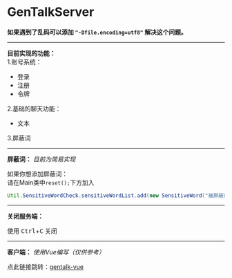 # GenTalkServer

**如果遇到了乱码可以添加 ```"-Dfile.encoding=utf8"``` 解决这个问题。**
***
**目前实现的功能：**  
1.账号系统：
 - 登录
 - 注册
 - 令牌

2.基础的聊天功能：
 - 文本

3.屏蔽词
***
**屏蔽词：** *目前为简易实现*  

如果你想添加屏蔽词：  
请在Main类中```reset();```下方加入  
```java
Util.SensitiveWordCheck.sensitiveWordList.add(new SensitiveWord("被屏蔽词", "替换词"));
```
***
**关闭服务端：**  

使用 <kbd>Ctrl</kbd>+<kbd>C</kbd> 关闭

***
**客户端：** *使用Vue编写（仅供参考）*

点此链接跳转：[gentalk-vue](https://github.com/YaeMonilc/gentalk-vue/)